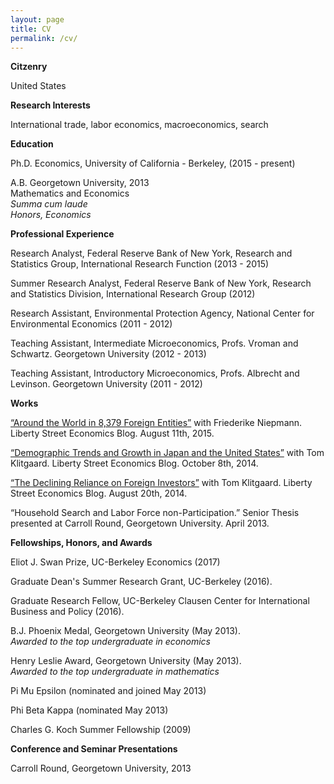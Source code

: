 ```yaml
---
layout: page
title: CV
permalink: /cv/
---
```


<div class = "hanging" markdown = "1">

**Citzenry**

United States

**Research Interests**

International trade, labor economics, macroeconomics, search

**Education**

Ph.D. Economics, University of California - Berkeley, (2015 - present)

A.B. Georgetown University, 2013  
Mathematics and Economics  
*Summa cum laude*  
*Honors, Economics*

**Professional Experience**

Research Analyst, Federal Reserve Bank of New York, Research and Statistics Group, International Research Function (2013 - 2015)

Summer Research Analyst, Federal Reserve Bank of New York, Research and Statistics Division, International Research Group (2012)

Research Assistant, Environmental Protection Agency, National Center for Environmental Economics (2011 - 2012)

Teaching Assistant, Intermediate Microeconomics, Profs. Vroman and Schwartz. Georgetown University (2012 - 2013)

Teaching Assistant, Introductory Microeconomics, Profs. Albrecht and Levinson. Georgetown University (2011 - 2012)

**Works**

<!-- Mui, Preston and Patrick Walsh. "Contaminated Sites and Information in Hedonic Models: an Analysis of a NJ Property Disclosure Law." *Revise and Resubmit, Resource and Energy Economics*. Last version 2014. -->

[“Around the World in 8,379 Foreign Entities”](http://libertystreeteconomics.newyorkfed.org/2015/08/around-the-world-in-8379-foreign-entities.html) with Friederike Niepmann. Liberty Street Economics Blog. August 11th, 2015.

[“Demographic Trends and Growth in Japan and the United States”](http://libertystreeteconomics.newyorkfed.org/2014/10/demographic-trends-and-growth-in-japan-and-the-united-states.html) with Tom Klitgaard. Liberty Street Economics Blog. October 8th, 2014.

[“The Declining Reliance on Foreign Investors”](http://libertystreeteconomics.newyorkfed.org/2014/08/the-declining-us-reliance-on-foreign-investors.html) with Tom Klitgaard. Liberty Street Economics Blog. August 20th, 2014.

“Household Search and Labor Force non-Participation.” Senior Thesis presented at Carroll Round, Georgetown University. April 2013.

**Fellowships, Honors, and Awards**

Eliot J. Swan Prize, UC-Berkeley Economics (2017)

Graduate Dean's Summer Research Grant, UC-Berkeley (2016).

Graduate Research Fellow, UC-Berkeley Clausen Center for International Business and Policy (2016).

B.J. Phoenix Medal, Georgetown University (May 2013).  
*Awarded to the top undergraduate in economics*

Henry Leslie Award, Georgetown University (May 2013).  
*Awarded to the top undergraduate in mathematics*

Pi Mu Epsilon (nominated and joined May 2013)

Phi Beta Kappa (nominated May 2013)

Charles G. Koch Summer Fellowship (2009)

**Conference and Seminar Presentations**

Carroll Round, Georgetown University, 2013

</div>

